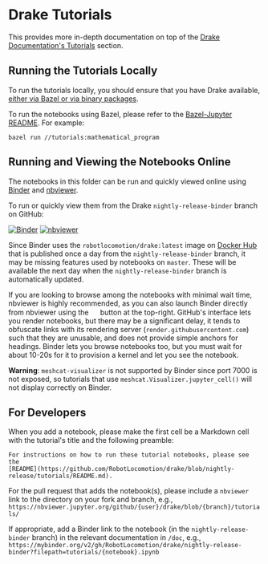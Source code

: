 # Drake Tutorials

This provides more in-depth documentation on top of the
[Drake Documentation's Tutorials](https://drake.mit.edu/#tutorials) section.

## Running the Tutorials Locally

To run the tutorials locally, you should ensure that you have Drake available, [either via Bazel or via binary packages](https://drake.mit.edu/installation.html).

To run the notebooks using Bazel, please refer to the
[Bazel-Jupyter README](../tools/jupyter/README.md#running-notebooks).
For example:

```
bazel run //tutorials:mathematical_program
```

## Running and Viewing the Notebooks Online

The notebooks in this folder can be run and quickly viewed online using
[Binder](https://mybinder.org) and [nbviewer](https://nbviewer.jupyter.org/).

To run or quickly view them from the Drake `nightly-release-binder` branch on GitHub:

[![Binder](https://mybinder.org/badge_logo.svg)](https://mybinder.org/v2/gh/RobotLocomotion/drake/nightly-release-binder?filepath=tutorials)
[![nbviewer](https://img.shields.io/badge/view%20on-nbviewer-brightgreen.svg)](https://nbviewer.jupyter.org/github/RobotLocomotion/drake/blob/nightly-release/tutorials/)

Since Binder uses the `robotlocomotion/drake:latest` image on
[Docker Hub](https://hub.docker.com/r/robotlocomotion/drake) that is published
once a day from the `nightly-release-binder` branch, it may be missing features
used by notebooks on `master`. These will be available the next day when the
`nightly-release-binder` branch is automatically updated.

If you are looking to browse among the notebooks with minimal wait time,
nbviewer is highly recommended, as you can also launch Binder directly from
nbviewer using the
<img width="15px" height="15px"
    src="https://nbviewer.jupyter.org/static/img/icon-binder-color.png"/>
button at the top-right.
GitHub's interface lets you render notebooks,
but there may be a significant delay, it tends to obfuscate links with its
rendering server (`render.githubusercontent.com`) such that they are unusable,
and does not provide simple anchors for headings.
Binder lets you browse notebooks too, but you must wait for about 10-20s for
it to provision a kernel and let you see the notebook.

**Warning**: `meshcat-visualizer` is not supported by Binder since port 7000 is
not exposed, so tutorials that use `meshcat.Visualizer.jupyter_cell()` will not
display correctly on Binder.

## For Developers

When you add a notebook, please make the first cell be a Markdown cell with the tutorial's title and the following preamble:

    For instructions on how to run these tutorial notebooks, please see the
    [README](https://github.com/RobotLocomotion/drake/blob/nightly-release/tutorials/README.md).

For the pull request that adds the notebook(s), please include a `nbviewer`
link to the directory on your fork and branch, e.g.,
`https://nbviewer.jupyter.org/github/{user}/drake/blob/{branch}/tutorials/`

If appropriate, add a Binder link to the notebook (in the `nightly-release-binder`
branch) in the relevant documentation in `/doc`, e.g.,
`https://mybinder.org/v2/gh/RobotLocomotion/drake/nightly-release-binder?filepath=tutorials/{notebook}.ipynb`
